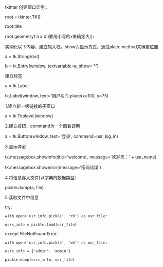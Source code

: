 tkinter 创建窗口实例：

root = tkinter.TK()

root.title

root.geometry('a x b')要用小写的x来确定大小




实例化以下内容，建立输入框，show为显示方式，通过place method来确定位置

a = tk.StringVar()

b = tk.Entry(window, textvariable=a, show='*')



建立标签

a = tk.Label 

tk.Label(window, text='用户名:').place(x=100, y=75)



1.建立新一级链接的子窗口

a = tk.Toplevel(window)



2.建立按钮，command为一个函数调用

a = tk.Button(window, text='登录', command=usr_log_in)



3.显示弹窗

tk.messagebox.showinfo(title='welcome', message='欢迎您：' + usr_name)

tk.messagebox.showerror(message='密码错误')



4.将信息存入文件(以字典的数据类型)

pickle.dump(a, file)



5.读取文件中信息

try:

    with open('usr_info.pickle', 'rb') as usr_file:

    usrs_info = pickle.load(usr_file)


except FileNotFoundError:

    with open('usr_info.pickle', 'wb') as usr_file:

    usrs_info = {'admin': 'admin'}

    pickle.dump(usrs_info, usr_file)
            
            
       
